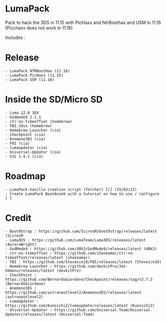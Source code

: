 # LumaPack
Pack to hack the 3DS in 11.15 with PicHaxx and NtrBoothax and USM in 11.16 (Picchaxx does not work in 11.16)

Includes : 
# Release
```
- LumaPack NTRBootHax (11.16)
- LumaPack PicHaxx (11.15)
- LumaPack USM (11.16)
```
# Inside the SD/Micro SD
```- Boot9strap 1.4
- Luma 12.0 3GX
- Godmode9 2.1.1
- ctr-no-timeoffset (homebrew)
- FBI.3dsx (homebrew)
- Homebrew_Launcher (cia)
- Checkpoint (cia)
- Anemone3DS (cia)
- FBI (cia)
- lumaupdater (cia)
- Universal-Updater (cia)
- h3s 1.4.1 (cia)
```

# Roadmap

```
- LumaPack-Vanilla creation script (fetcher) [/] (15/03/23)
- Create LumaPack BootAnim9 with a tutorial on how to use / configure [ ]
```

# Credit

```
- Boot9Strap : https://github.com/SciresM/boot9strap/releases/latest (SciresM
- Luma3DS : https://github.com/LumaTeam/Luma3DS/releases/latest (AuroraWright)
- GodMode9 : https://github.com/d0k3/GodMode9/releases/latest (d0k3)
- ctr-no-timeoffset : https://github.com/ihaveamac/ctr-no-timeoffset/releases/latest (ihaveamac)
- FBI : https://github.com/Steveice10/FBI/releases/latest (Steveice10)
- Homebrew Launcher : https://github.com/devkitPro/3ds-hbmenu/releases/latest (devkitPro)
- CheckPoint : https://github.com/BernardoGiordano/Checkpoint/releases/tag/v3.7.3 (BernardoGiordano)
- Anemone3DS : https://github.com/astronautlevel2/Anemone3DS/releases/latest (astronautlevel2)
- LumaUpdater : https://github.com/KunoichiZ/lumaupdate/releases/latest (KunoichiZ)
- Universal-Updater : https://github.com/Universal-Team/Universal-Updater/releases/latest (Universal-Team)
```

